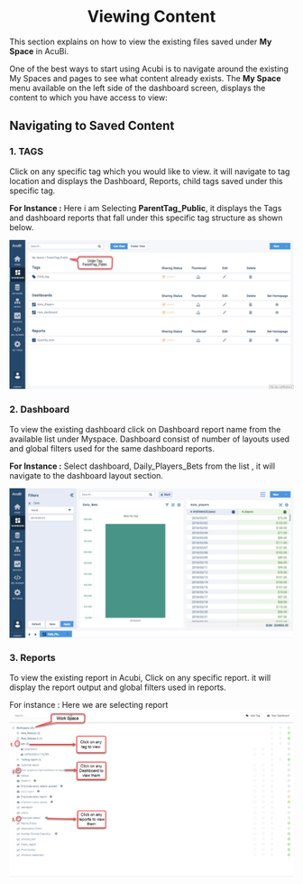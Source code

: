 


<center><h1>Viewing Content</h1></center>

This section explains on how to view the existing files saved under **My Space** in AcuBi.

One of the best ways to start using Acubi is to navigate around the existing My Spaces and pages to see what content already exists. The **My Space** menu available on the left side of the dashboard screen, displays the content to which you have access to view:


## Navigating to Saved Content 

### 1. TAGS

Click on any specific tag which you would like to view. it will navigate to tag location and displays the Dashboard, Reports, child tags saved under this specific tag.

**For Instance :** Here i am Selecting **ParentTag_Public**, it displays the Tags and dashboard reports that fall under this specific tag structure as shown below.

![enter image description here](https://raw.githubusercontent.com/sv18042016/fp1/69d5beb04063249964516e10e7358d38b3641f29/images/New_version5/UD_Viewing_Content_Image1.png)

### 2. Dashboard

 To view the existing dashboard click on Dashboard report name from the available list under Myspace. Dashboard consist of number of layouts used and global filters used for the same dashboard reports.
 
 **For Instance :** Select dashboard, Daily_Players_Bets from the list , it will navigate to the dashboard layout section.
 
![enter image description here](https://raw.githubusercontent.com/sv18042016/fp1/defc094669e204a0c4851cb930d0a992f814830a/images/New_version5/UD_Viewing_Content_Image2.png)
 
 ### 3. Reports

To view the existing report in Acubi, Click on any specific report. it will display the report output and global filters used in reports.

For instance : Here we are selecting report
![enter image description here](https://raw.githubusercontent.com/sv18042016/fp1/0545ded450f2a313773cd22169ff96aa6c7db5d2/images/view_list2.png)





<!--stackedit_data:
eyJoaXN0b3J5IjpbLTEwMDI5NTQyNzYsMTk4ODk0MTEzMiwtNj
YwODAyMDY0XX0=
-->